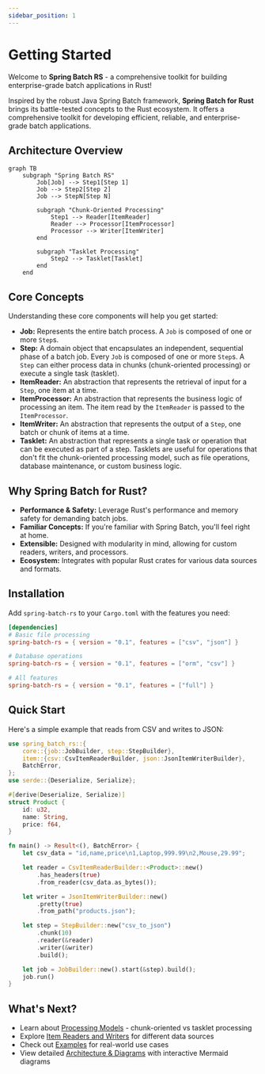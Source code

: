 ```yaml
---
sidebar_position: 1
---
```


# Getting Started

Welcome to **Spring Batch RS** - a comprehensive toolkit for building enterprise-grade batch applications in Rust!

Inspired by the robust Java Spring Batch framework, **Spring Batch for Rust** brings its battle-tested concepts to the Rust ecosystem. It offers a comprehensive toolkit for developing efficient, reliable, and enterprise-grade batch applications.

## Architecture Overview

```mermaid
graph TB
    subgraph "Spring Batch RS"
        Job[Job] --> Step1[Step 1]
        Job --> Step2[Step 2]
        Job --> StepN[Step N]

        subgraph "Chunk-Oriented Processing"
            Step1 --> Reader[ItemReader]
            Reader --> Processor[ItemProcessor]
            Processor --> Writer[ItemWriter]
        end

        subgraph "Tasklet Processing"
            Step2 --> Tasklet[Tasklet]
        end
    end
```

## Core Concepts

Understanding these core components will help you get started:

- **Job:** Represents the entire batch process. A `Job` is composed of one or more `Step`s.
- **Step:** A domain object that encapsulates an independent, sequential phase of a batch job. Every `Job` is composed of one or more `Step`s. A `Step` can either process data in chunks (chunk-oriented processing) or execute a single task (tasklet).
- **ItemReader:** An abstraction that represents the retrieval of input for a `Step`, one item at a time.
- **ItemProcessor:** An abstraction that represents the business logic of processing an item. The item read by the `ItemReader` is passed to the `ItemProcessor`.
- **ItemWriter:** An abstraction that represents the output of a `Step`, one batch or chunk of items at a time.
- **Tasklet:** An abstraction that represents a single task or operation that can be executed as part of a step. Tasklets are useful for operations that don't fit the chunk-oriented processing model, such as file operations, database maintenance, or custom business logic.

## Why Spring Batch for Rust?

- **Performance & Safety:** Leverage Rust's performance and memory safety for demanding batch jobs.
- **Familiar Concepts:** If you're familiar with Spring Batch, you'll feel right at home.
- **Extensible:** Designed with modularity in mind, allowing for custom readers, writers, and processors.
- **Ecosystem:** Integrates with popular Rust crates for various data sources and formats.

## Installation

Add `spring-batch-rs` to your `Cargo.toml` with the features you need:

```toml
[dependencies]
# Basic file processing
spring-batch-rs = { version = "0.1", features = ["csv", "json"] }

# Database operations
spring-batch-rs = { version = "0.1", features = ["orm", "csv"] }

# All features
spring-batch-rs = { version = "0.1", features = ["full"] }
```

## Quick Start

Here's a simple example that reads from CSV and writes to JSON:

```rust
use spring_batch_rs::{
    core::{job::JobBuilder, step::StepBuilder},
    item::{csv::CsvItemReaderBuilder, json::JsonItemWriterBuilder},
    BatchError,
};
use serde::{Deserialize, Serialize};

#[derive(Deserialize, Serialize)]
struct Product {
    id: u32,
    name: String,
    price: f64,
}

fn main() -> Result<(), BatchError> {
    let csv_data = "id,name,price\n1,Laptop,999.99\n2,Mouse,29.99";

    let reader = CsvItemReaderBuilder::<Product>::new()
        .has_headers(true)
        .from_reader(csv_data.as_bytes());

    let writer = JsonItemWriterBuilder::new()
        .pretty(true)
        .from_path("products.json");

    let step = StepBuilder::new("csv_to_json")
        .chunk(10)
        .reader(&reader)
        .writer(&writer)
        .build();

    let job = JobBuilder::new().start(&step).build();
    job.run()
}
```

## What's Next?

- Learn about [Processing Models](./processing-models) - chunk-oriented vs tasklet processing
- Explore [Item Readers and Writers](./item-readers-writers) for different data sources
- Check out [Examples](./examples) for real-world use cases
- View detailed [Architecture & Diagrams](./architecture) with interactive Mermaid diagrams
